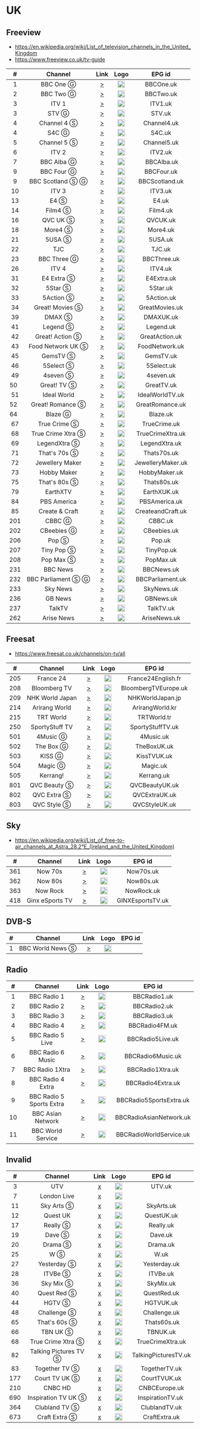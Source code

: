 <h1>UK</h1>

<h2>Freeview</h2>

* https://en.wikipedia.org/wiki/List_of_television_channels_in_the_United_Kingdom
* https://www.freeview.co.uk/tv-guide

|  #   |      Channel       |                                                                                      Link                                                                                      |                                                                                 Logo                                                                                 |      EPG id       |
|:----:|:------------------:|:------------------------------------------------------------------------------------------------------------------------------------------------------------------------------:|:--------------------------------------------------------------------------------------------------------------------------------------------------------------------:|:-----------------:|
|  1   |     BBC One Ⓖ      |                                  [>](https://vs-hls-pushb-uk-live.akamaized.net/x=4/i=urn:bbc:pips:service:bbc_one_yorks/iptv_hd_abr_v1.m3u8)                                  |               <img height="20" src="https://upload.wikimedia.org/wikipedia/commons/thumb/8/8b/BBC_One_logo_2021.svg/640px-BBC_One_logo_2021.svg.png"/>               |     BBCOne.uk     |
|  2   |     BBC Two Ⓖ      |                                    [>](https://vs-hls-push-uk-live.akamaized.net/x=4/i=urn:bbc:pips:service:bbc_two_hd/iptv_hd_abr_v1.m3u8)                                    |               <img height="20" src="https://upload.wikimedia.org/wikipedia/commons/thumb/1/15/BBC_Two_logo_2021.svg/640px-BBC_Two_logo_2021.svg.png"/>               |     BBCTwo.uk     |
|  3   |       ITV 1        |                        [>](http://198.16.100.90:8278/itv1_antik/playlist.m3u8?tid=MD2D6334659563346595&ct=19226&tsum=79815878394f0f1cd30a6f043febfbb8)                         |              <img height="20" src="https://upload.wikimedia.org/wikipedia/en/thumb/1/1f/ITV1_logo_%282022%29.svg/640px-ITV1_logo_%282022%29.svg.png"/>               |      ITV1.uk      |
|  3   |       STV Ⓖ        | [>](https://csm-e-ces1aeuw1live102-083090b15a93b4fdd.tls1.yospace.com/csm/live/139900483.m3u8?yo.l=true&yo.ls=2,3,4,5,6&yo.p=3&yo.oh=Y3NtLWUtc3R2LWViLnRsczEueW9zcGFjZS5jb20=) |                       <img height="20" src="https://upload.wikimedia.org/wikipedia/en/thumb/8/87/STV_logo_2014.png/631px-STV_logo_2014.png"/>                        |      STV.uk       |
|  4   |    Channel 4 Ⓢ     |                                                              [>](http://176.65.146.105:8011/play/a07w/index.m3u8)                                                              |    <img height="20" src="https://upload.wikimedia.org/wikipedia/en/thumb/9/9b/Channel_4_%28On_Demand%29_2023.svg/569px-Channel_4_%28On_Demand%29_2023.svg.png"/>     |    Channel4.uk    |
|  4   |       S4C Ⓖ        |                                            [>](https://live-uk.s4c-cdn.co.uk/out/v1/a0134f1fd5a2461b9422b574566d4442/live_uk.m3u8)                                             |                                                       <img height="20" src="https://i.imgur.com/vrcbnBv.png"/>                                                       |      S4C.uk       |
|  5   |    Channel 5 Ⓢ     |                                                         [>](http://45.153.35.210:8000/play/UK_channel_5_sd/index.m3u8)                                                         |           <img height="20" src="https://upload.wikimedia.org/wikipedia/en/thumb/c/cb/Channel_5_%28UK%29_2016.svg/530px-Channel_5_%28UK%29_2016.svg.png"/>            |    Channel5.uk    |
|  6   |       ITV 2        |                        [>](http://198.16.100.90:8278/itv2_antik/playlist.m3u8?tid=ME1E6151053761510537&ct=19249&tsum=1ef927017460bcb40a504bbebc9eecb8)                         |                    <img height="20" src="https://upload.wikimedia.org/wikipedia/en/thumb/d/d8/ITV2_logo_2022.svg/640px-ITV2_logo_2022.svg.png"/>                     |      ITV2.uk      |
|  7   |     BBC Alba Ⓖ     |                                    [>](https://vs-hls-pushb-uk-live.akamaized.net/x=4/i=urn:bbc:pips:service:bbc_alba/iptv_hd_abr_v1.m3u8)                                     |                   <img height="20" src="https://upload.wikimedia.org/wikipedia/commons/thumb/e/e3/BBC_Alba_2021.svg/640px-BBC_Alba_2021.svg.png"/>                   |     BBCAlba.uk    |
|  9   |     BBC Four Ⓖ     |                                   [>](https://vs-hls-pushb-uk-live.akamaized.net/x=4/i=urn:bbc:pips:service:bbc_four_hd/iptv_hd_abr_v1.m3u8)                                   |              <img height="20" src="https://upload.wikimedia.org/wikipedia/commons/thumb/6/6d/BBC_Four_logo_2021.svg/640px-BBC_Four_logo_2021.svg.png"/>              |    BBCFour.uk     |
|  9   |  BBC Scotland Ⓢ Ⓖ  |                                  [>](https://vs-hls-pushb-uk-live.akamaized.net/x=4/i=urn:bbc:pips:service:bbc_scotland_hd/pc_hd_abr_v2.m3u8)                                  | <img height="20" src="https://upload.wikimedia.org/wikipedia/commons/thumb/6/66/BBC_Scotland_2021_%28channel%29.svg/640px-BBC_Scotland_2021_%28channel%29.svg.png"/> |  BBCScotland.uk   |
|  10  |       ITV 3        |                                        [>](http://line.premiumpowers.net/play/live.php?mac=00:1A:79:73:45:10&extension=ts&stream=30531)                                        |                    <img height="20" src="https://upload.wikimedia.org/wikipedia/en/thumb/6/67/ITV3_logo_2022.svg/640px-ITV3_logo_2022.svg.png"/>                     |      ITV3.uk      |
|  13  |        E4 Ⓢ        |                                                              [>](http://176.65.146.105:8011/play/E4HD/index.m3u8)                                                              |                      <img height="20" src="https://upload.wikimedia.org/wikipedia/en/thumb/0/06/E4_logo_2018.svg/552px-E4_logo_2018.svg.png"/>                       |       E4.uk       |
|  14  |      Film4 Ⓢ       |                                                            [>](http://176.65.146.105:8011/play/FILM4SD/index.m3u8)                                                             |                   <img height="20" src="https://upload.wikimedia.org/wikipedia/en/thumb/5/53/Film4_logo_2018.svg/805px-Film4_logo_2018.svg.png"/>                    |     Film4.uk      |
|  16  |      QVC UK Ⓢ      |                                                      [>](https://qvcuk-live.akamaized.net/hls/live/2097112/qvc/3/3.m3u8)                                                       |                                                       <img height="20" src="https://i.imgur.com/6TWUVrh.png"/>                                                       |     QVCUK.uk      |
|  18  |      More4 Ⓢ       |                                                          [>](http://45.153.35.210:8000/play/UK_more_4_sd/index.m3u8)                                                           |                   <img height="20" src="https://upload.wikimedia.org/wikipedia/en/thumb/e/e6/More4_logo_2018.svg/1023px-More4_logo_2018.svg.png"/>                   |     More4.uk      |
|  21  |       5USA Ⓢ       |                                                           [>](http://45.153.35.210:8000/play/UK_5_usa_sd/index.m3u8)                                                           |                                                       <img height="20" src="https://i.imgur.com/Pi7so2l.png"/>                                                       |      5USA.uk      |
|  22  |        TJC         |                                           [>](https://cdn-shop-lc-01.akamaized.net/Content/HLS_HLS/Live/channel(TJCOTT)/index.m3u8)                                            |                                                       <img height="20" src="https://i.imgur.com/fk5rEje.png"/>                                                       |      TJC.uk       |
|  23  |    BBC Three Ⓖ     |                                  [>](https://vs-hls-pushb-uk-live.akamaized.net/x=4/i=urn:bbc:pips:service:bbc_three_hd/iptv_hd_abr_v1.m3u8)                                   |                  <img height="20" src="https://upload.wikimedia.org/wikipedia/commons/thumb/7/76/BBC_Three_2022.svg/640px-BBC_Three_2022.svg.png"/>                  |    BBCThree.uk    |
|  26  |       ITV 4        |                                        [>](http://line.premiumpowers.net/play/live.php?mac=00:1A:79:73:45:10&extension=ts&stream=30530)                                        |              <img height="20" src="https://upload.wikimedia.org/wikipedia/en/thumb/5/57/ITV4_logo_%282022%29.svg/640px-ITV4_logo_%282022%29.svg.png"/>               |      ITV4.uk      |
|  31  |     E4 Extra Ⓢ     |                                                         [>](http://45.153.35.210:8000/play/UK_e4_extra_sd/index.m3u8)                                                          |                <img height="20" src="https://upload.wikimedia.org/wikipedia/en/thumb/b/b1/E4_Extra_logo_2022.svg/640px-E4_Extra_logo_2022.svg.png"/>                 |    E4Extra.uk     |
|  32  |      5Star Ⓢ       |                                                          [>](http://45.153.35.210:8000/play/UK_5_star_sd/index.m3u8)                                                           |                 <img height="20" src="https://upload.wikimedia.org/wikipedia/commons/thumb/d/dd/5Star_logo_2019.svg/640px-5Star_logo_2019.svg.png"/>                 |     5Star.uk      |
|  33  |     5Action Ⓢ      |                                                         [>](http://45.153.35.210:8000/play/UK_5_action_sd/index.m3u8)                                                          |                      <img height="20" src="https://upload.wikimedia.org/wikipedia/en/thumb/d/d4/5Action_logo.svg/640px-5Action_logo.svg.png"/>                       |    5Action.uk     |
|  34  |  Great! Movies Ⓢ   |                                                       [>](http://45.153.35.210:8000/play/UK_great_movies_sd/index.m3u8)                                                        |         <img height="20" src="https://upload.wikimedia.org/wikipedia/en/thumb/9/92/Great%21_Movies_logo_2021.svg/640px-Great%21_Movies_logo_2021.svg.png"/>          |  GreatMovies.uk   |
|  39  |       DMAX Ⓢ       |                                       [>](http://line.premiumpowers.net/play/live.php?mac=00:1A:79:73:45:10&extension=ts&stream=164004)                                        |                                                       <img height="20" src="https://i.imgur.com/CDsoyjN.png"/>                                                       |     DMAXUK.uk     |
|  41  |      Legend Ⓢ      |                                                          [>](http://45.153.35.210:8000/play/UK_legend_sd/index.m3u8)                                                           |                  <img height="20" src="https://upload.wikimedia.org/wikipedia/commons/thumb/5/52/Legend_TV_logo.svg/640px-Legend_TV_logo.svg.png"/>                  |     Legend.uk     |
|  42  |  Great! Action Ⓢ   |                                                      [>](http://45.153.35.210:8000/play/UK_great_tv_action_sd/index.m3u8)                                                      |                                                       <img height="20" src="https://i.imgur.com/O9eiO0I.png"/>                                                       |  GreatAction.uk   |
|  43  | Food Network UK Ⓢ  |                                        [>](http://line.premiumpowers.net/play/live.php?mac=00:1A:79:73:45:10&extension=ts&stream=45275)                                        |               <img height="20" src="https://upload.wikimedia.org/wikipedia/commons/thumb/0/06/Food_Network_logo.svg/768px-Food_Network_logo.svg.png"/>               |  FoodNetwork.uk   |
|  45  |      GemsTV Ⓢ      |                                           [>](http://57d6b85685bb8.streamlock.net:1935/abrgemporiaukgfx/livestream_360p/index.m3u8)                                            |                                                       <img height="20" src="https://i.imgur.com/IR2sTag.png"/>                                                       |     GemsTV.uk     |
|  46  |     5Select Ⓢ      |                                                         [>](http://45.153.35.210:8000/play/UK_5_select_sd/index.m3u8)                                                          |                      <img height="20" src="https://upload.wikimedia.org/wikipedia/en/thumb/d/da/5Select_logo.svg/1024px-5Select_logo.svg.png"/>                      |    5Select.uk     |
|  49  |      4seven Ⓢ      |                                                              [>](http://176.65.146.170:8013/play/a06p/index.m3u8)                                                              |                  <img height="20" src="https://upload.wikimedia.org/wikipedia/en/thumb/5/5e/4seven_logo_2018.svg/568px-4seven_logo_2018.svg.png"/>                   |     4seven.uk     |
| 50   |    Great! TV Ⓢ     |                                                         [>](http://45.153.35.210:8000/play/UK_great_tv_sd/index.m3u8)                                                          |             <img height="20" src="https://upload.wikimedia.org/wikipedia/en/thumb/6/6f/Great%21_TV_logo_2021.svg/640px-Great%21_TV_logo_2021.svg.png"/>              |    GreatTV.uk     |
|  51  |    Ideal World     |                                                      [>](https://ythls.armelin.one/channel/UCJbgGTpBWuC87VFIKTTO4RQ.m3u8)                                                      |                                                       <img height="20" src="https://i.imgur.com/su6GH7i.png"/>                                                       |  IdealWorldTV.uk  |
| 52   |  Great! Romance Ⓢ  |                                                       [>](http://45.153.35.210:8000/play/UK_great_romance_sd/index.m3u8)                                                       |                   <img height="20" src="https://www.freeview.co.uk/sites/default/files/styles/255_wide/public/2023-09/GREAT-Christmas-logo.png"/>                    |  GreatRomance.uk  |
| 64   |      Blaze Ⓖ       |                                                         [>](https://live.blaze.tv/live7/blaze/bitrate1.isml/live.m3u8)                                                         |                                                       <img height="20" src="https://i.imgur.com/6UcPWP9.png"/>                                                       |     Blaze.uk      |
|  67  |    True Crime Ⓢ    |                                                       [>](http://45.153.35.210:8000/play/UK_cbs_reality_sd/index.m3u88)                                                        |                          <img height="20" src="https://raw.githubusercontent.com/dp247/mediaportal-uk-logos/master/TV/True-Crime-UK.png"/>                           |   TrueCrime.uk    |
|  68  | True Crime Xtra Ⓢ  |                                                       [>](http://45.153.35.210:8000/play/UK_reality_xtra_sd/index.m3u8)                                                        |                         <img height="20" src="https://raw.githubusercontent.com/dp247/mediaportal-uk-logos/master/TV/True-Crime-Xtra.png"/>                          | TrueCrimeXtra.uk  |
|  69  |    LegendXtra Ⓢ    |                                                        [>](http://45.153.35.210:8000/play/UK_horror_xtra_sd/index.m3u8)                                                        |                           <img height="20" src="https://raw.githubusercontent.com/dp247/mediaportal-uk-logos/master/TV/Legend-Xtra.png"/>                            |   LegendXtra.uk   | 
|  71  |    That's 70s Ⓢ    |                                                        [>](http://45.153.35.210:8000/play/MUS_thats_70s_sd/index.m3u8)                                                         |                                                       <img height="20" src="https://i.imgur.com/vlJFB21.png"/>                                                       |    Thats70s.uk    |
|  72  |  Jewellery Maker   |                                              [>](https://lo2-1.gemporia.com/abrjewellerymaker/smil:livestream.smil/playlist.m3u8)                                              |                                                       <img height="20" src="https://i.imgur.com/O7SdkBh.png"/>                                                       | JewelleryMaker.uk |
|  73  |    Hobby Maker     |                                          [>](https://lo2-1.gemporia.com/abrhobbymakerukgfx/smil:livestreamFullHD.smil/playlist.m3u8)                                           |                                                       <img height="20" src="https://i.imgur.com/VWHp5Tl.png"/>                                                       |   HobbyMaker.uk   |
|  75  |    That's 80s Ⓢ    |                                                        [>](http://45.153.35.210:8000/play/MUS_thats_80s_sd/index.m3u8)                                                         |                                                       <img height="20" src="https://i.imgur.com/nWbgsfP.png"/>                                                       |    Thats80s.uk    |
|  79  |      EarthXTV      |                                                          [>](https://ov.ottera.tv/live/master.m3u8?channel=earth_et)                                                           |                                                       <img height="20" src="https://i.imgur.com/AvJRFKf.png"/>                                                       |    EarthXUK.uk    |
|  84  |    PBS America     |                                                               [>](https://pbs-samsunguk.amagi.tv/playlist.m3u8)                                                                |                                                       <img height="20" src="https://i.imgur.com/J4zE5z9.jpg"/>                                                       |   PBSAmerica.uk   |
|  85  |   Create & Craft   |                                             [>](https://live-hochanda.simplestreamcdn.com/live2/hochanda/bitrate1.isml/live.m3u8)                                              |                                                       <img height="20" src="https://i.imgur.com/n65sk4L.png"/>                                                       | CreateandCraft.uk |
| 201  |       CBBC Ⓖ       |                              [>](https://vs-hls-pushb-uk-live.akamaized.net/x=4/i=urn:bbc:pips:service:cbbc_hd/t=3840/v=pv14/b=5070016/main.m3u8)                              |                 <img height="20" src="https://upload.wikimedia.org/wikipedia/commons/thumb/3/35/CBBC_%282023%29.svg/640px-CBBC_%282023%29.svg.png"/>                 |      CBBC.uk      |
| 202  |     CBeebies Ⓖ     |                            [>](https://vs-hls-pushb-uk-live.akamaized.net/x=4/i=urn:bbc:pips:service:cbeebies_hd/t=3840/v=pv14/b=5070016/main.m3u8)                            |                   <img height="20" src="https://upload.wikimedia.org/wikipedia/commons/thumb/b/b5/CBeebies_2023.svg/640px-CBeebies_2023.svg.png"/>                   |    CBeebies.uk    |
| 206  |       Pop Ⓢ        |                                                            [>](http://45.153.35.210:8000/play/UK_pop_sd/index.m3u8)                                                            |         <img height="20" src="https://upload.wikimedia.org/wikipedia/en/thumb/3/36/Pop_UK_TV_Logo_%282015%29.svg/640px-Pop_UK_TV_Logo_%282015%29.svg.png"/>          |      Pop.uk       |
| 207  |     Tiny Pop Ⓢ     |                                                         [>](http://45.153.35.210:8000/play/UK_tiny_pop_sd/index.m3u8)                                                          |                <img height="20" src="https://upload.wikimedia.org/wikipedia/en/thumb/5/5c/Tiny_Pop_logo_2018.svg/640px-Tiny_Pop_logo_2018.svg.png"/>                 |    TinyPop.uk     |
| 208  |     Pop Max Ⓢ      |                                                          [>](http://45.153.35.210:8000/play/UK_pop_max_sd/index.m3u8)                                                          |                 <img height="20" src="https://upload.wikimedia.org/wikipedia/en/thumb/2/2c/Pop_Max_logo_2017.svg/640px-Pop_Max_logo_2017.svg.png"/>                  |     PopMax.uk     |
| 231  |      BBC News      |                                                        [>](http://45.153.35.210:8000/play/NEWS_bbc_news_HD/index.m3u8)                                                         |         <img height="20" src="https://upload.wikimedia.org/wikipedia/commons/thumb/a/a2/BBC_News_2022_%28Alt%29.svg/640px-BBC_News_2022_%28Alt%29.svg.png"/>         |    BBCNews.uk     |
| 232  | BBC Parliament Ⓢ Ⓖ |                                  [>](https://vs-hls-pushb-uk-live.akamaized.net/x=4/i=urn:bbc:pips:service:bbc_parliament/pc_hd_abr_v2.m3u8)                                   |             <img height="20" src="https://upload.wikimedia.org/wikipedia/commons/thumb/9/99/BBC_Parliament_2022.svg/640px-BBC_Parliament_2022.svg.png"/>             | BBCParliament.uk  |
| 233  |      Sky News      |                                  [>](https://linear021-gb-hls1-prd-ak.cdn.skycdp.com/Content/HLS_001_hd/Live/channel(skynews)/index_mob.m3u8)                                  |                     <img height="20" src="https://upload.wikimedia.org/wikipedia/en/thumb/5/57/Sky_News_logo.svg/1024px-Sky_News_logo.svg.png"/>                     |    SkyNews.uk     |
| 236  |      GB News       |                                             [>](https://live-gbnews.simplestreamcdn.com/live5/gbnews/bitrate1.isml/manifest.m3u8)                                              |                      <img height="20" src="https://upload.wikimedia.org/wikipedia/en/thumb/3/35/GB_News_Logo.svg/640px-GB_News_Logo.svg.png"/>                       |     GBNews.uk     |
| 237  |       TalkTV       |                          [>](https://live-talktv-ssai.simplestreamcdn.com/v1/master/82267e84b9e5053b3fd0ade12cb1a146df74169a/talktv-live/index.m3u8)                           |                                       <img height="20" src="https://upload.wikimedia.org/wikipedia/en/8/83/TalkTV_logo.png"/>                                        |     TalkTV.uk     |
| 262  |     Arise News     |                                      [>](https://liveedge-arisenews.visioncdn.com/live-hls/arisenews/arisenews/arisenews_web/master.m3u8)                                      |                                                       <img height="20" src="https://i.imgur.com/B5IXKIb.png"/>                                                       |   AriseNews.uk    |

<h2>Freesat</h2>

* https://www.freesat.co.uk/channels/on-tv/all

| #   | Channel        | Link  | Logo | EPG id |
|:---:|:--------------:|:-----:|:----:|:------:|
| 205 | France 24 | [>](https://ythls.armelin.one/channel/UCQfwfsi5VrQ8yKZ-UWmAEFg.m3u8) | <img height="20" src="https://i.imgur.com/61MSiq9.png"/> | France24English.fr |
| 208 | Bloomberg TV | [>](https://bloomberg.com/media-manifest/streams/eu.m3u8) | <img height="20" src="https://d2n0069hmnqmmx.cloudfront.net/epgdata/1.0/newchanlogos/512/512/skychb1074.png"/> | BloombergTVEurope.uk |
| 209 | NHK World Japan | [>](https://nhkwlive-ojp.akamaized.net/hls/live/2003459/nhkwlive-ojp-en/index_4M.m3u8) | <img height="20" src="https://upload.wikimedia.org/wikipedia/commons/thumb/8/8d/NHK_World-Japan_TV.svg/512px-NHK_World-Japan_TV.svg.png"/> | NHKWorldJapan.jp |
| 214 | Arirang World | [>](http://amdlive.ctnd.com.edgesuite.net/arirang_1ch/smil:arirang_1ch.smil/chunklist_b2256000_sleng.m3u8) | <img height="20" src="https://raw.githubusercontent.com/tv-logo/tv-logos/67cfa9368d2d135744732a3aed3baecb3fadcf13/countries/international/arirang-int.png"/> | ArirangWorld.kr |
| 215 | TRT World | [>](https://api.trtworld.com/livestream/v1/WcM3Oa2LHD9iUjWDSRUI335NkMWVTUV351H56dqC/master.m3u8) | <img height="20" src="https://upload.wikimedia.org/wikipedia/commons/thumb/2/27/TRT_World.svg/512px-TRT_World.svg.png"/> | TRTWorld.tr |
| 250 | SportyStuff TV | [>](https://cdn.rtmp1.vodhosting.com/hls/SportyStuffTV.m3u8) | <img height="20" src="https://i.imgur.com/uIgxHSY.png"/> | SportyStuffTV.uk |
| 501 | 4Music Ⓖ | [>](https://csm-e-boxplus.tls1.yospace.com/csm/extlive/boxplus01,boxhits-alldev.m3u8?spotxc1=195996&spotxc2=190878&yo.up=https://boxtv.secure.footprint.net/boxhits/) | <img height="20" src="https://upload.wikimedia.org/wikipedia/en/thumb/4/49/4Music_logo_2018.svg/512px-4Music_logo_2018.svg.png"/> | 4Music.uk |
| 502 | The Box Ⓖ | [>](https://csm-e-boxplus.tls1.yospace.com/csm/extlive/boxplus01,thebox-alldev.m3u8?yo.up=https://boxtv.secure.footprint.net/thebox/) | <img height="20" src="https://i.imgur.com/e1Cf4Li.png"/> | TheBoxUK.uk |
| 503 | KISS Ⓖ | [>](https://csm-e-boxplus.tls1.yospace.com/csm/extlive/boxplus01,kiss-alldev.m3u8?spotxc1=195996&spotxc2=190878&yo.up=https://boxtv.secure.footprint.net/kiss/) | <img height="20" src="https://i.imgur.com/47ZkVhO.png"/> | KissTVUK.uk |
| 504 | Magic Ⓖ | [>](https://csm-e-boxplus.tls1.yospace.com/csm/extlive/boxplus01,magic-alldev.m3u8?yo.up=https%3A%2F%2Fboxtv.secure.footprint.net%2Fmagic%2F&spotxc1=195996&spotxc2=190878) | <img height="20" src="https://i.imgur.com/e1Cf4Li.png"/> | Magic.uk |
| 505 | Kerrang! | [>](https://csm-e-boxplus.tls1.yospace.com/csm/extlive/boxplus01,kerrang-alldev.m3u8?yo.up=http://boxtv-origin-elb.cds1.yospace.com/uploads/kerrang/) | <img height="20" src="https://i.imgur.com/3mwf8Uq.png"/> | Kerrang.uk |
| 801 | QVC Beauty Ⓢ | [>](https://qvcuk-live.akamaized.net/hls/live/2097112/qby/3/3.m3u8) | <img height="20" src="https://i.imgur.com/ZBHtqk1.png"/> | QVCBeautyUK.uk |
| 802 | QVC Extra Ⓢ | [>](https://qvcuk-live.akamaized.net/hls/live/2097112/qex/3/3.m3u8) | <img height="20" src="https://i.imgur.com/TIe5T9Z.png"/> | QVCExtraUK.uk |
| 803 | QVC Style Ⓢ  | [>](https://qvcuk-live.akamaized.net/hls/live/2097112/qst/3/3.m3u8) | <img height="20" src="https://i.imgur.com/6HZlLL3.png"/> | QVCStyleUK.uk |

<h2>Sky</h2>

* https://en.wikipedia.org/wiki/List_of_free-to-air_channels_at_Astra_28.2°E_(Ireland_and_the_United_Kingdom)

|  #  |     Channel     | Link  | Logo |     EPG id     |
|:---:|:---------------:|:-----:|:----:|:--------------:|
| 361 |     Now 70s     | [>](https://lightning-now70s-samsungnz.amagi.tv/playlist.m3u8) | <img height="20" src="https://i.imgur.com/qiCCX5X.png"/> |   Now70s.uk    |
| 362 |     Now 80s     | [>](https://lightning-now80s-samsunguk.amagi.tv/playlist.m3u8) | <img height="20" src="https://i.imgur.com/8paz37m.png"/> |   Now80s.uk    |
| 363 |    Now Rock     | [>](https://lightning-now90s-samsungnz.amagi.tv/playlist.m3u8) | <img height="20" src="https://upload.wikimedia.org/wikipedia/en/8/89/NOW_Rock_logo.png"/> |   NowRock.uk   |
| 418 | Ginx eSports TV | [>](http://146.59.84.49:1234/stream/ginxsport/master.m3u8) | <img height="20" src="https://upload.wikimedia.org/wikipedia/commons/1/18/GINX.TV_Logo_Black.png"/> | GINXEsportsTV.uk |

<h2>DVB-S</h2>

| #   | Channel        | Link  | Logo | EPG id |
|:---:|:--------------:|:-----:|:----:|:------:|
| 1   | BBC World News Ⓢ  | [>](http://ott-cdn.ucom.am/s24/index.m3u8) | <img height="20" src="https://i.imgur.com/joD38lo.png"/> |

<h2>Radio</h2>

| #   | Channel        | Link  | Logo | EPG id |
|:---:|:--------------:|:-----:|:----:|:------:|
| 1   | BBC Radio 1 | [>](http://as-hls-ww-live.akamaized.net/pool_904/live/ww/bbc_radio_one/bbc_radio_one.isml/bbc_radio_one-audio%3d96000.norewind.m3u8) | <img height="20" src="https://experiencersinternational.github.io/tvsetup/tvg-ico/bbcrd1-epg.png"/> | BBCRadio1.uk |
| 2   | BBC Radio 2 | [>](http://as-hls-ww-live.akamaized.net/pool_904/live/ww/bbc_radio_two/bbc_radio_two.isml/bbc_radio_two-audio%3d96000.norewind.m3u8) | <img height="20" src="https://experiencersinternational.github.io/tvsetup/tvg-ico/bbcrd2-epg.png"/> | BBCRadio2.uk |
| 3   | BBC Radio 3 | [>](http://as-hls-ww-live.akamaized.net/pool_904/live/ww/bbc_radio_three/bbc_radio_three.isml/bbc_radio_three-audio%3d96000.norewind.m3u8) | <img height="20" src="https://experiencersinternational.github.io/tvsetup/tvg-ico/bbcrd3-epg.png"/> | BBCRadio3.uk |
| 4   | BBC Radio 4 | [>](http://as-hls-ww-live.akamaized.net/pool_904/live/ww/bbc_radio_fourfm/bbc_radio_fourfm.isml/bbc_radio_fourfm-audio%3d96000.norewind.m3u8) | <img height="20" src="https://experiencersinternational.github.io/tvsetup/tvg-ico/bbcrd4-epg.png"/> | BBCRadio4FM.uk |
| 5   | BBC Radio 5 Live | [>](http://as-hls-ww-live.akamaized.net/pool_904/live/ww/bbc_radio_five_live/bbc_radio_five_live.isml/bbc_radio_five_live-audio%3d96000.norewind.m3u8) | <img height="20" src="https://experiencersinternational.github.io/tvsetup/tvg-ico/bbcrd5l-epg.png"/> | BBCRadio5Live.uk |
| 6   | BBC Radio 6 Music | [>](http://as-hls-ww-live.akamaized.net/pool_904/live/ww/bbc_6music/bbc_6music.isml/bbc_6music-audio%3d96000.norewind.m3u8) | <img height="20" src="https://experiencersinternational.github.io/tvsetup/tvg-ico/bbcrd6-epg.png"/> | BBCRadio6Music.uk |
| 7   | BBC Radio 1Xtra   | [>](http://as-hls-ww-live.akamaized.net/pool_904/live/ww/bbc_1xtra/bbc_1xtra.isml/bbc_1xtra-audio%3d96000.norewind.m3u8) | <img height="20" src="https://experiencersinternational.github.io/tvsetup/tvg-ico/bbcrd1x-epg.png"/> | BBCRadio1Xtra.uk |
| 8   | BBC Radio 4 Extra | [>](http://as-hls-ww-live.akamaized.net/pool_904/live/ww/bbc_radio_four_extra/bbc_radio_four_extra.isml/bbc_radio_four_extra-audio%3d96000.norewind.m3u8) | <img height="20" src="https://experiencersinternational.github.io/tvsetup/tvg-ico/bbcrd4x-epg.png"/> | BBCRadio4Extra.uk |
| 9   | BBC Radio 5 Sports Extra | [>](http://as-hls-uk-live.akamaized.net/pool_904/live/uk/bbc_radio_five_live_sports_extra/bbc_radio_five_live_sports_extra.isml/bbc_radio_five_live_sports_extra-audio%3d96000.norewind.m3u8) | <img height="20" src="https://experiencersinternational.github.io/tvsetup/tvg-ico/bbcrd5s-epg.png"/> | BBCRadio5SportsExtra.uk |
| 10  | BBC Asian Network | [>](http://as-hls-ww-live.akamaized.net/pool_904/live/ww/bbc_asian_network/bbc_asian_network.isml/bbc_asian_network-audio%3d96000.norewind.m3u8) | <img height="20" src="https://experiencersinternational.github.io/tvsetup/tvg-ico/bbcasiannet-epg.png"/> | BBCRadioAsianNetwork.uk |
| 11  | BBC World Service | [>](http://a.files.bbci.co.uk/media/live/manifesto/audio/simulcast/hls/nonuk/sbr_low/ak/bbc_world_service.m3u8) | <img height="20" src="https://experiencersinternational.github.io/tvsetup/tvg-ico/bbcws-epg.png"/> | BBCRadioWorldService.uk |

<h2>Invalid</h2>

| #   | Channel        |                        Link                        | Logo | EPG id |
|:---:|:--------------:|:--------------------------------------------------:|:----:|:------:|
| 3   |          UTV          | [x]() | <img height="20" src="https://upload.wikimedia.org/wikipedia/commons/thumb/2/23/UTV_2016.svg/640px-UTV_2016.svg.png"/> | UTV.uk |
| 7   | London Live |                       [x]()                        | <img height="20" src="https://i.imgur.com/2I8RBhY.png"/> |
| 11  |      Sky Arts Ⓢ       | [x]() | <img height="20" src="https://upload.wikimedia.org/wikipedia/en/9/9c/Sky_Arts_2020.png"/> | SkyArts.uk |
| 12  |       Quest UK        | [x]() | <img height="20" src="https://i.imgur.com/9IFXXNc.png"/> | QuestUK.uk |
| 17  |       Really Ⓢ        | [x]() | <img height="20" src="https://i.imgur.com/lY5sFgo.png"/> | Really.uk |
| 19  |        Dave Ⓢ         | [x]() | <img height="20" src="https://upload.wikimedia.org/wikipedia/commons/thumb/b/b8/Dave_2022.svg/1024px-Dave_2022.svg.png"/> | Dave.uk |
| 20  |        Drama Ⓢ        | [x]() | <img height="20" src="https://upload.wikimedia.org/wikipedia/en/thumb/3/3a/Drama_logo_2013.svg/786px-Drama_logo_2013.svg.png"/> | Drama.uk |
| 25  |          W Ⓢ          | [x]() | <img height="20" src="https://upload.wikimedia.org/wikipedia/commons/thumb/f/fd/W_%28UKTV%29_2022.svg/640px-W_%28UKTV%29_2022.svg.png"/> | W.uk |
| 27  |      Yesterday Ⓢ      | [x]() | <img height="20" src="https://upload.wikimedia.org/wikipedia/en/thumb/d/d0/Yesterday_logo_2012.svg/620px-Yesterday_logo_2012.svg.png"/> | Yesterday.uk |
| 28  |        ITVBe Ⓢ        | [x]() | <img height="20" src="https://upload.wikimedia.org/wikipedia/en/thumb/f/f2/ITVBe_logo_%282022%29.svg/640px-ITVBe_logo_%282022%29.svg.png"/> | ITVBe.uk |
| 36  |       Sky Mix Ⓢ       | [x]() | <img height="20" src="https://upload.wikimedia.org/wikipedia/commons/4/44/Sky_Mix_2023_logo.png"/> | SkyMix.uk |
| 40  |      Quest Red Ⓢ      | [x]() | <img height="20" src="https://upload.wikimedia.org/wikipedia/commons/thumb/9/97/Quest_Red_2020.svg/640px-Quest_Red_2020.svg.png"/> | QuestRed.uk |
| 44  |        HGTV Ⓢ         | [x]() | <img height="20" src="https://upload.wikimedia.org/wikipedia/commons/thumb/c/c5/HGTV_US_Logo_2015.svg/512px-HGTV_US_Logo_2015.svg.png"/> | HGTVUK.uk |
| 48  |      Challenge Ⓢ      | [x]() | <img height="20" src="https://upload.wikimedia.org/wikipedia/commons/thumb/6/6e/Challenge_%282016-.n.v.%29.png/640px-Challenge_%282016-.n.v.%29.png"/> | Challenge.uk |
| 65  |     That's 60s Ⓢ      | [x]() | <img height="20" src="https://i.imgur.com/MjdQpF2.png"/> |      Thats60s.uk     |
| 66  |       TBN UK Ⓢ        | [x]() | <img height="20" src="https://i.imgur.com/9vzEz1b.png"/> |       TBNUK.uk       |
| 68  |   True Crime Xtra Ⓢ   | [x]() | <img height="20" src="https://raw.githubusercontent.com/dp247/mediaportal-uk-logos/master/TV/True-Crime-Xtra.png"/> |   TrueCrimeXtra.uk   |
| 82  | Talking Pictures TV Ⓢ | [x]() | <img height="20" src="https://i.imgur.com/S1zoIp7.png"/> | TalkingPicturesTV.uk |
| 83  |     Together TV Ⓢ     | [x]() | <img height="20" src="https://upload.wikimedia.org/wikipedia/en/thumb/c/ce/Together_TV_logo.svg/640px-Together_TV_logo.svg.png"/> |    TogetherTV.uk     |
| 177 | Court TV UK Ⓢ | [x]() | <img height="20" src="https://upload.wikimedia.org/wikipedia/en/b/bf/Court_TV_2019.png"/> | CourtTVUK.uk |
| 210 | CNBC HD | [x]() | <img height="20" src="https://d2n0069hmnqmmx.cloudfront.net/epgdata/1.0/newchanlogos/512/512/skychb1088.png"/> | CNBCEurope.uk |
| 690 | Inspiration TV UK Ⓢ | [x]() | <img height="20" src="https://i.imgur.com/iOl02Cs.png"/> | InspirationTV.uk |
| 364 | Clubland TV Ⓢ | [x]() | <img height="20" src="https://upload.wikimedia.org/wikipedia/commons/thumb/a/a6/Clubland_TV_Logo_2022.svg/640px-Clubland_TV_Logo_2022.svg.png"/> | ClublandTV.uk |
| 673 | Craft Extra Ⓢ | [x]() | <img height="20" src="https://i.imgur.com/9nTFPK3.png"/> | CraftExtra.uk |

